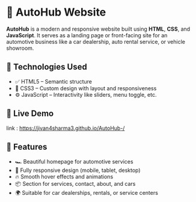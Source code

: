 # 🚗 AutoHub Website

**AutoHub** is a modern and responsive website built using **HTML**, **CSS**, and **JavaScript**. It serves as a landing page or front-facing site for an automotive business like a car dealership, auto rental service, or vehicle showroom.


## 🧰 Technologies Used

- ✅ HTML5 – Semantic structure
- 🎨 CSS3 – Custom design with layout and responsiveness
- ⚙️ JavaScript – Interactivity like sliders, menu toggle, etc.

## 📸 Live Demo
link : https://jivan4sharma3.github.io/AutoHub-/

## 🚀 Features

- 🏎️ Beautiful homepage for automotive services
- 📱 Fully responsive design (mobile, tablet, desktop)
- 🔥 Smooth hover effects and animations
- 📦 Section for services, contact, about, and cars
- 🌍 Suitable for car dealerships, rentals, or service centers


